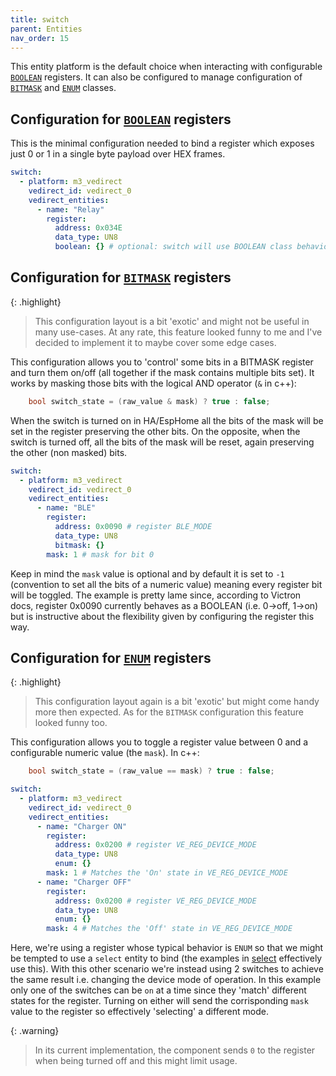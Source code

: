 ```yaml
---
title: switch
parent: Entities
nav_order: 15
---
```


This entity platform is the default choice when interacting with configurable [`BOOLEAN`](registers#class) registers. It can also be configured to manage configuration of [`BITMASK`](registers#class) and [`ENUM`](registers#class) classes.

## Configuration for [`BOOLEAN`](registers#class) registers

This is the minimal configuration needed to bind a register which exposes just 0 or 1 in a single byte payload over HEX frames.

```yaml
switch:
  - platform: m3_vedirect
    vedirect_id: vedirect_0
    vedirect_entities:
      - name: "Relay"
        register:
          address: 0x034E
          data_type: UN8
          boolean: {} # optional: switch will use BOOLEAN class behavior by default
```

## Configuration for [`BITMASK`](registers#class) registers

{: .highlight}

> This configuration layout is a bit 'exotic' and might not be useful in many use-cases. At any rate, this feature looked funny to me and I've decided to implement it to maybe cover some edge cases.

This configuration allows you to 'control' some bits in a BITMASK register and turn them on/off (all together if the mask contains multiple bits set). It works by masking those bits with the logical AND operator (`&` in c++):

```c
    bool switch_state = (raw_value & mask) ? true : false;
```

When the switch is turned on in HA/EspHome all the bits of the mask will be set in the register preserving the other bits.
On the opposite, when the switch is turned off, all the bits of the mask will be reset, again preserving the other (non masked) bits.

```yaml
switch:
  - platform: m3_vedirect
    vedirect_id: vedirect_0
    vedirect_entities:
      - name: "BLE"
        register:
          address: 0x0090 # register BLE_MODE
          data_type: UN8
          bitmask: {}
        mask: 1 # mask for bit 0
```

Keep in mind the `mask` value is optional and by default it is set to `-1` (convention to set all the bits of a numeric value) meaning every register bit will be toggled.
The example is pretty lame since, according to Victron docs, register 0x0090 currently behaves as a BOOLEAN (i.e. 0->off, 1->on) but is instructive about the flexibility given by configuring the register this way.

## Configuration for [`ENUM`](registers#class) registers

{: .highlight}

> This configuration layout again is a bit 'exotic' but might come handy more then expected. As for the `BITMASK` configuration this feature looked funny too.

This configuration allows you to toggle a register value between 0 and a configurable numeric value (the `mask`). In c++:

```c
    bool switch_state = (raw_value == mask) ? true : false;
```

```yaml
switch:
  - platform: m3_vedirect
    vedirect_id: vedirect_0
    vedirect_entities:
      - name: "Charger ON"
        register:
          address: 0x0200 # register VE_REG_DEVICE_MODE
          data_type: UN8
          enum: {}
        mask: 1 # Matches the 'On' state in VE_REG_DEVICE_MODE
      - name: "Charger OFF"
        register:
          address: 0x0200 # register VE_REG_DEVICE_MODE
          data_type: UN8
          enum: {}
        mask: 4 # Matches the 'Off' state in VE_REG_DEVICE_MODE
```

Here, we're using a register whose typical behavior is `ENUM` so that we might be tempted to use a `select` entity to bind (the examples in [select](select) effectively use this).
With this other scenario we're instead using 2 switches to achieve the same result i.e. changing the device mode of operation.
In this example only one of the switches can be `on` at a time since they 'match' different states for the register. Turning on either will send the corrisponding `mask` value to the register so effectively 'selecting' a different mode.

{: .warning}
> In its current implementation, the component sends `0` to the register when being turned off and this might limit usage.
